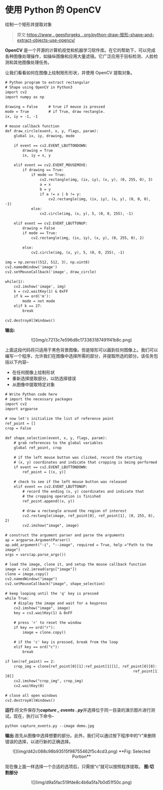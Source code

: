 # 使用 Python 的 OpenCV

绘制一个矩形并提取对象

> 原文:[https://www . geesforgeks . org/python-draw-矩形-shape-and-extract-objects-use-opencv/](https://www.geeksforgeeks.org/python-draw-rectangular-shape-and-extract-objects-using-opencv/)

**OpenCV** 是一个开源的计算机视觉和机器学习软件库。在它的帮助下，可以完成各种图像处理操作，如操纵图像和应用大量滤镜。它广泛应用于目标检测、人脸检测和其他图像处理任务。

让我们看看如何在图像上绘制矩形形状，并使用 OpenCV 提取对象。

```
# Python program to extract rectangular
# Shape using OpenCV in Python3
import cv2
import numpy as np

drawing = False     # true if mouse is pressed
mode = True         # if True, draw rectangle.
ix, iy = -1, -1

# mouse callback function
def draw_circle(event, x, y, flags, param):
    global ix, iy, drawing, mode

    if event == cv2.EVENT_LBUTTONDOWN:
        drawing = True
        ix, iy = x, y

    elif event == cv2.EVENT_MOUSEMOVE:
        if drawing == True:
            if mode == True:
                cv2.rectangle(img, (ix, iy), (x, y), (0, 255, 0), 3)
                a = x
                b = y
                if a != x | b != y:
                    cv2.rectangle(img, (ix, iy), (x, y), (0, 0, 0), -1)
            else:
                cv2.circle(img, (x, y), 5, (0, 0, 255), -1)

    elif event == cv2.EVENT_LBUTTONUP:
        drawing = False
        if mode == True:
            cv2.rectangle(img, (ix, iy), (x, y), (0, 255, 0), 2)

        else:
            cv2.circle(img, (x, y), 5, (0, 0, 255), -1)

img = np.zeros((512, 512, 3), np.uint8)
cv2.namedWindow('image')
cv2.setMouseCallback('image', draw_circle)

while(1):
    cv2.imshow('image', img)
    k = cv2.waitKey(1) & 0xFF
    if k == ord('m'):
        mode = not mode
    elif k == 27:
        break

cv2.destroyAllWindows() 
```

**输出:**

<center>![](img/c7213c7e596d8c173383187491f41b8c.png)</center>

上面这段代码将只适用于黑色背景图像。但是矩形可以画到任何图像上。我们可以编写一个程序，允许我们在图像中选择所需的部分，并提取所选的部分。该任务包括以下内容–

*   在任何图像上绘制形状
*   重新选择提取部分，以防选择错误
*   从图像中提取特定对象

```
# Write Python code here
# import the necessary packages
import cv2
import argparse

# now let's initialize the list of reference point
ref_point = []
crop = False

def shape_selection(event, x, y, flags, param):
    # grab references to the global variables
    global ref_point, crop

    # if the left mouse button was clicked, record the starting
    # (x, y) coordinates and indicate that cropping is being performed
    if event == cv2.EVENT_LBUTTONDOWN:
        ref_point = [(x, y)]

    # check to see if the left mouse button was released
    elif event == cv2.EVENT_LBUTTONUP:
        # record the ending (x, y) coordinates and indicate that
        # the cropping operation is finished
        ref_point.append((x, y))

        # draw a rectangle around the region of interest
        cv2.rectangle(image, ref_point[0], ref_point[1], (0, 255, 0), 2)
        cv2.imshow("image", image)

# construct the argument parser and parse the arguments
ap = argparse.ArgumentParser()
ap.add_argument("-i", "--image", required = True, help ="Path to the image")
args = vars(ap.parse_args())

# load the image, clone it, and setup the mouse callback function
image = cv2.imread(args["image"])
clone = image.copy()
cv2.namedWindow("image")
cv2.setMouseCallback("image", shape_selection)

# keep looping until the 'q' key is pressed
while True:
    # display the image and wait for a keypress
    cv2.imshow("image", image)
    key = cv2.waitKey(1) & 0xFF

    # press 'r' to reset the window
    if key == ord("r"):
        image = clone.copy()

    # if the 'c' key is pressed, break from the loop
    elif key == ord("c"):
        break

if len(ref_point) == 2:
    crop_img = clone[ref_point[0][1]:ref_point[1][1], ref_point[0][0]:
                                                           ref_point[1][0]]
    cv2.imshow("crop_img", crop_img)
    cv2.waitKey(0)

# close all open windows
cv2.destroyAllWindows() 
```

**运行**:将文件保存为***capture _ events . py***并选择位于同一目录的演示图片进行测试。现在，执行以下命令–

```
python capture_events.py --image demo.jpg
```

**输出**:首先从图像中选择想要的部分。此外，我们可以通过按下程序中的“r”来删除错误的选择，以进行新的正确选择。

<center>![](img/d42c088c98b93515f98755462f5c4cd3.png)
**Fig: Selected Portion**</center>

现在像上面一样选择一个合适的选项后，只需按“c”就可以按照程序提取。
**图:切割部分**

<center>![](img/d9a5fac519fde8c4b6a5fa7b0d51f50c.png)</center>